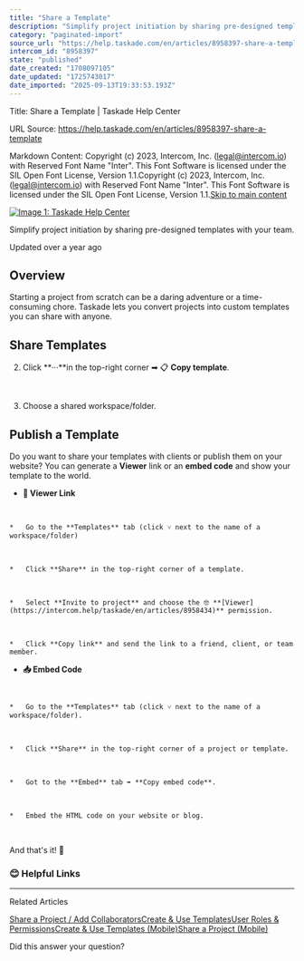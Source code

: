 ```yaml
---
title: "Share a Template"
description: "Simplify project initiation by sharing pre-designed templates with your team."
category: "paginated-import"
source_url: "https://help.taskade.com/en/articles/8958397-share-a-template"
intercom_id: "8958397"
state: "published"
date_created: "1708097105"
date_updated: "1725743017"
date_imported: "2025-09-13T19:33:53.193Z"
---
```


Title: Share a Template | Taskade Help Center

URL Source: https://help.taskade.com/en/articles/8958397-share-a-template

Markdown Content:
Copyright (c) 2023, Intercom, Inc. (legal@intercom.io) with Reserved Font Name "Inter". This Font Software is licensed under the SIL Open Font License, Version 1.1.Copyright (c) 2023, Intercom, Inc. (legal@intercom.io) with Reserved Font Name "Inter". This Font Software is licensed under the SIL Open Font License, Version 1.1.[Skip to main content](https://help.taskade.com/en/articles/8958397-share-a-template#main-content)

[![Image 1: Taskade Help Center](https://downloads.intercomcdn.com/i/o/490280/d14603621e78c833c2d0e66f/2d1230f35f3009fff25b2989e93312a5.png)](https://help.taskade.com/en/)

Simplify project initiation by sharing pre-designed templates with your team.

Updated over a year ago

**Overview**
------------

Starting a project from scratch can be a daring adventure or a time-consuming chore. Taskade lets you convert projects into custom templates you can share with anyone.

Share Templates
---------------

2.   Click **···**in the top-right corner ➡ 📋 **Copy template**.

​

3.   Choose a shared workspace/folder.

**Publish a Template**
----------------------

Do you want to share your templates with clients or publish them on your website? You can generate a **Viewer** link or an **embed code** and show your template to the world.

*   **👀 Viewer Link**

​

    *   Go to the **Templates** tab (click ˅ next to the name of a workspace/folder)

​

    *   Click **Share** in the top-right corner of a template.

​

    *   Select **Invite to project** and choose the 🤓 **[Viewer](https://intercom.help/taskade/en/articles/8958434)** permission.

​

    *   Click **Copy link** and send the link to a friend, client, or team member.

*   **📥 Embed Code**

​

    *   Go to the **Templates** tab (click ˅ next to the name of a workspace/folder).

​

    *   Click **Share** in the top-right corner of a project or template.

​

    *   Got to the **Embed** tab ➡ **Copy embed code**.

​

    *   Embed the HTML code on your website or blog.

​

And that's it! 🥳

### 😊 Helpful Links

* * *

Related Articles

[Share a Project / Add Collaborators](https://help.taskade.com/en/articles/8958373-share-a-project-add-collaborators)[Create & Use Templates](https://help.taskade.com/en/articles/8958393-create-use-templates)[User Roles & Permissions](https://help.taskade.com/en/articles/8958434-user-roles-permissions)[Create & Use Templates (Mobile)](https://help.taskade.com/en/articles/8958559-create-use-templates-mobile)[Share a Project (Mobile)](https://help.taskade.com/en/articles/8958561-share-a-project-mobile)

Did this answer your question?
